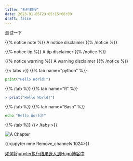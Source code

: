 ```yaml
---
title: "系列教程"
date: 2023-01-05T23:05:15+08:00
draft: false
---
```

测试一下

{{% notice note %}}
A notice disclaimer
{{% /notice %}}

{{% notice tip %}}
A tip disclaimer
{{% /notice %}}

{{% notice warning %}}
A warning disclaimer
{{% /notice %}}

{{< tabs >}}
{{% tab name="python" %}}
```python
print("Hello World!")
```
{{% /tab %}}
{{% tab name="R" %}}
```R
> print("Hello World!")
```
{{% /tab %}}
{{% tab name="Bash" %}}
```Bash
echo "Hello World!"
```
{{% /tab %}}
{{< /tabs >}}



![A Chapter](/posts/images/chapter.png?classes=shadow&width=60pc)

{{<jupyter mne Remove_channels 1024>}}


[如何将jupyter执行结果嵌入到Hugo博客中](https://cborchers.com/2021/01/22/code-snippet-how-to-embed-a-jupyter-notebook-in-your-hugo-static-website/)